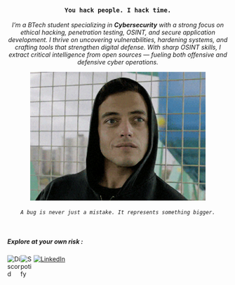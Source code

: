 <div align="center">
  <h3><code>You hack people. I hack time.</code></h3>
</div>

<p align="center">
  <i>I’m a BTech student specializing in <b>Cybersecurity</b> with a strong focus on ethical hacking, penetration testing, OSINT, and secure application development. I thrive on uncovering vulnerabilities, hardening systems, and crafting tools that strengthen digital defense. With sharp OSINT skills, I extract critical intelligence from open sources — fueling both offensive and defensive cyber operations.</i>
</p>





<div align="center">
  <a href="https://www.instagram.com/sreekarthikkkk/" target="_blank">
    <img src="src/mr-robot.gif" alt="Mr. Robot GIF" width="400" />
  </a>
  <p><i><code>A bug is never just a mistake. It represents something bigger.</code></i></p>
</div>
<br>

##### Explore at your own risk :
<a href="https://discordapp.com/users/781042994996183070" target="_blank" ><img width="30px" align="left" alt="Discord" width="22px" src="https://user-images.githubusercontent.com/58104187/206185989-9d49aa3a-b6af-48e3-983a-1d97819fa276.svg"/></a>
<a href="https://www.linkedin.com/in/sreekarthik-p-l-12034b282/" target="_blank" ><img alt="LinkedIn" width="30px" src="https://www.vectorlogo.zone/logos/linkedin/linkedin-icon.svg"/></a>
<a href="https://open.spotify.com/user/31k7ke2udwqiugepens62btdiyku?si=097476eafe4c4c0c" target="_blank" ><img width="30px" align="left" alt="Spotify" width="22px" src="https://user-images.githubusercontent.com/58104187/198833667-f002e2ff-56d4-4575-a60d-e3cd07174e82.svg"/></a>


